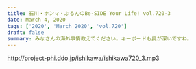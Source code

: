 ```yaml
---
title: 石川・ホンマ・ぶるんのBe-SIDE Your Life! vol.720-3
date: March 4, 2020
tags: ['2020', 'March 2020', 'vol.720']
draft: false
summary: みなさんの海外事情教えてください。キーボードも奥が深いですね。
---
```


http://project-phi.ddo.jp/ishikawa/ishikawa720_3.mp3